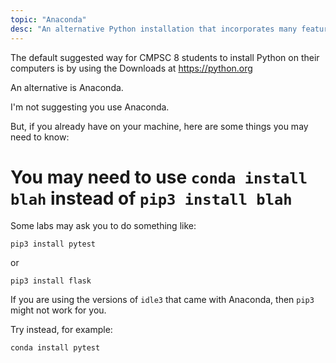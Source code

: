 ```yaml
---
topic: "Anaconda"
desc: "An alternative Python installation that incorporates many features for scientific computing"
---
```


The default suggested way for CMPSC 8 students to install Python on their computers is by using the Downloads at <https://python.org>

An alternative is Anaconda.

I'm not suggesting you use Anaconda.

But, if you already have on your machine, here are some things you may need to know:

# You may need to use `conda install blah` instead of `pip3 install blah`

Some labs may ask you to do something like:

```
pip3 install pytest
```

or 

```
pip3 install flask
```

If you are using the versions of `idle3` that came with Anaconda, then `pip3` might not work for you.

Try instead, for example:

```
conda install pytest
```

